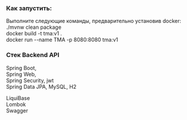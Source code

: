 ### Как запустить:

Выполните следующие команды, предварительно установив docker:
\
./mvnw clean package
\
docker build  -t tma:v1 .
\
docker run --name TMA -p 8080:8080 tma:v1


<!--
После умпешного выполнения команд, перейдите по ссылке: http://localhost:8080/
-->

### Стек Backend API

Spring Boot,
\
Spring Web,
\
Spring Security, jwt
\
Spring Data JPA, MySQL, H2

LiquiBase
\
Lombok
\
Swagger
